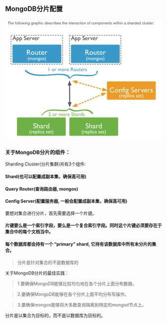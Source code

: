 ## MongoDB分片配置

![](img/p168.png)

### 关于MongoDB分片的组件：

Sharding Cluster(分片集群)共有3个组件:

#### Shard(也可以配置成副本集，确保高可用)

#### Query Router(查询路由器, mongos)

#### Config Server(配置服务器, 一般会配置成副本集，确保高可用)

要想对集合进行分片，首先需要选择一个片键。

#### 片键要么是一个索引字段，要么是一个复合索引字段。同时这个片键必须要存在于集合中的每个文档当中。

#### 每个数据库都会持有一个 “primary” shard, 它持有该数据库中所有未分片的集合。

> 分片是针对集合的不是数据库的

关于MongoDB分片的最佳实践：
> 1.要确保MongoDB能够比较均匀地在各个分片上面分布数据。

> 2.要确保MongoDB能够在各个分片上面平均分布写操作。

> 3.要确保mongos能够将大多数查询隔离到特定的mongod节点上。

分片是以集合为目标的，而不是以数据库为目标的。



































































































































































